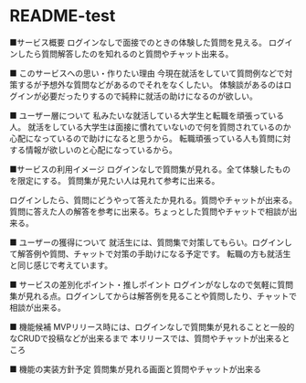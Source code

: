 # README-test
■サービス概要
ログインなしで面接でのときの体験した質問を見える。
ログインしたら質問解答したのを知れるのと質問やチャット出来る。

■ このサービスへの思い・作りたい理由
今現在就活をしていて質問例などで対策するが予想外な質問などがあるのでそれをなくしたい。
体験談があるのはログインが必要だったりするので純粋に就活の助けになるのが欲しい。


■ ユーザー層について
私みたいな就活している大学生と転職を頑張っている人。
就活をしている大学生は面接に慣れていないので何を質問されているのか心配になっているので助けになると思うから。
転職頑張っている人も質問に対する情報が欲しいのと心配になっているから。

■サービスの利用イメージ
ログインなしで質問集が見れる。全て体験したものを限定にする。
質問集が見たい人は見れて参考に出来る。

ログインしたら、質問にどうやって答えたか見れる。質問やチャットが出来る。
質問に答えた人の解答を参考に出来る。ちょっとした質問やチャットで相談が出来る。

■ ユーザーの獲得について
就活生には、質問集で対策してもらい。ログインして解答例や質問、チャットで対策の手助けになる予定です。
転職の方も就活生と同じ感じで考えています。

■ サービスの差別化ポイント・推しポイント
ログインがなしなので気軽に質問集が見れる点。ログインしてからは解答例を見ることや質問したり、チャットで相談が出来る。

■ 機能候補
MVPリリース時には、ログインなしで質問集が見れることと一般的なCRUDで投稿などが出来るまで
本リリースでは、質問やチャットが出来るところ

■ 機能の実装方針予定
質問集が見れる画面と質問やチャットが出来る
